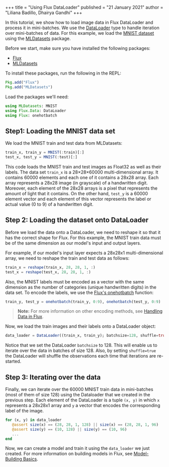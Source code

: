 +++
title = "Using Flux DataLoader"
published = "21 January 2021"
author = "Liliana Badillo, Dhairya Gandhi"
+++

In this tutorial, we show how to load image data in Flux DataLoader and process it in mini-batches. We use the [DataLoader](https://fluxml.ai/Flux.jl/stable/data/dataloader/#Flux.Data.DataLoader) type to handle iteration over mini-batches of data. For this example, we load the [MNIST dataset](https://juliaml.github.io/MLDatasets.jl/stable/datasets/MNIST/) using the [MLDatasets](https://juliaml.github.io/MLDatasets.jl/stable/) package.

Before we start, make sure you have installed the following packages:

* [Flux](https://github.com/FluxML/Flux.jl)
* [MLDatasets](https://juliaml.github.io/MLDatasets.jl/stable/)

To install these packages, run the following in the REPL:

```julia
Pkg.add("Flux")
Pkg.add("MLDatasets")
```

Load the packages we'll need:

```julia
using MLDatasets: MNIST
using Flux.Data: DataLoader
using Flux: onehotbatch
```

## Step1: Loading the MNIST data set

We load the MNIST train and test data from MLDatasets:

```julia
train_x, train_y = MNIST(:train)[:]
test_x, test_y = MNIST(:test)[:]
```

This code loads the MNIST train and test images as Float32 as well as their labels. The data set `train_x` is a 28×28×60000 multi-dimensional array. It contains 60000 elements and each one of it contains a 28x28 array. Each array represents a 28x28 image (in grayscale) of a handwritten digit. Moreover, each element of the 28x28 arrays is a pixel that represents the amount of light that it contains. On the other hand, `test_y` is a 60000 element vector and each element of this vector represents the label or actual value (0 to 9) of a handwritten digit.

## Step 2: Loading the dataset onto DataLoader

Before we load the data onto a DataLoader, we need to reshape it so that it has the correct shape for Flux. For this example, the MNIST train data must be of the same dimension as our model's input and output layers.

For example, if our model's input layer expects a 28x28x1 multi-dimensional array, we need to reshape the train and test data as follows:

```julia
train_x = reshape(train_x, 28, 28, 1, :)
test_x = reshape(test_x, 28, 28, 1, :)
```

Also, the MNIST labels must be encoded as a vector with the same dimension as the number of categories (unique handwritten digits) in the data set. To encode the labels, we use the [Flux's onehotbatch](https://fluxml.ai/Flux.jl/stable/data/onehot/#Batches-1) function:

```julia
train_y, test_y = onehotbatch(train_y, 0:9), onehotbatch(test_y, 0:9)
```

>**Note:** For more information on other encoding methods, see [Handling Data in Flux](https://fluxml.ai/Flux.jl/stable/data/onehot/).

Now, we load the train images and their labels onto a DataLoader object:

```julia
data_loader = DataLoader((train_x, train_y); batchsize=128, shuffle=true)
```

Notice that we set the DataLoader `batchsize` to 128. This will enable us to iterate over the data in batches of size 128. Also, by setting `shuffle=true` the DataLoader will shuffle the observations each time that iterations are re-started.

## Step 3: Iterating over the data

Finally, we can iterate over the 60000 MNIST train data in mini-batches (most of them of size 128) using the Dataloader that we created in the previous step. Each element of the DataLoader is a tuple `(x, y)`  in which `x` represents a 28x28x1 array and `y` a vector that encodes the corresponding label of the image.

```julia
for (x, y) in data_loader
   @assert size(x) == (28, 28, 1, 128) || size(x) == (28, 28, 1, 96)
   @assert size(y) == (10, 128) || size(y) == (10, 96)
   ...
end
```

Now, we can create a model and train it using the `data_loader` we just created. For more information on building models in Flux, see [Model-Building Basics](https://fluxml.ai/Flux.jl/stable/models/basics/#Model-Building-Basics-1).
